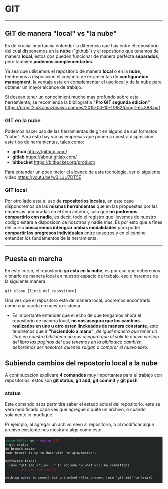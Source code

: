 # GIT

--- 

## GIT de manera "local" vs "la nube"

Es de crucial imprtancia entender la diferencia que hay entre el repositorio del cual disponemos en la **nube** ("github") y el repositorio que tenemos de manera **local**, estos dos pueden funcionar de manera perfecta **separados**, pero tambien **podemos complementarlos**.

Ya sea que utilicemos el repositorio de manera **local** o en la **nube**, tendremos a disposicion el conjunto de erramientas de **configuration managment**, la ventaja esta en complementar el uso local y de la nube para obtener un mayor alcance de trabajo.

Si desean tener un conocimient mucho mas profundo sobre esta herramienta, se recomienda la bibliografia **"Pro GIT segunda edicion"** <https://progit2.s3.amazonaws.com/es/2015-03-10-11982/progit-es.388.pdf>

### GIT en la nube

Podemos hacer uso de las herramientas de git en alguno de sus formatos "nube". Para esto hay varias empresas que ponen a nuestra disposicion este tipo de herramientas, tales como:

- **github** <https://github.com/>
- **gitlab** <https://about.gitlab.com/>
- **bitbucket** <https://bitbucket.org/product/>

Para entender un poco mejor el alcance de esta tecnologia, ver el siguiente video <https://youtu.be/w3jLJU7DT5E>

### GIT local

Por otro lado esta el uso de **repositorios locales**, en este caso dispondremos de las **mismas herramientas** que en las propuestas por las empresas nombradas en el item anterior, solo que **no podremos compartirlo con nadie**, es decir, todo el registro que llevemos de nuestro codigo estara a disposicon de nosotros y nadie mas. Es por esto que a fines del curso **buscaremos intengrar ambas modalidades** para poder **compartir los progresos individuales** entre nosotros y en el camino entender los fundamentos de la herramienta.

---

## Puesta en marcha

En este curso, el repositorio **ya esta en la nube**, es por eso que deberemos clonarlo de manera local en nuestro espacio de trabajo, eso o haremos de la siguiente manera

    git clone [linck_del_repositoro]

Una ves que el repositoro esta de manera local, podremos encontrarlo como una careta en nuestro sistema.

- Es importante entender que el echo de que tengamos ahora el repositorio de manera local, **no nos asegura que los cambios realizados en uno u otro esten linckeados de manera constante**, esto tendremos que ir **"haciendolo a mano"**, *de igual manera que tener un libro en nuestra biblioteca no nos asegura que al salir la nueva version del libro las paginas del que tenemos en la biblioteca cambien, deberemos ser nosotros quienes salgan a comprar el nuevo libro*.

## Subiendo cambios del repostorio local a la nube

A continucacion explicare **4 comandos** muy importantes para el trabajo con repositorios, estos son **git status**, **git add**, **git commit** y **git push**

### status

Este comando nsos permitira saber el estado actual del repositorio. este se vera modificado cada ves que agregue o quite un archivo, o cuando solamente lo modfique.

Pr ejemplo, al agregar un achivo nevo al repositorio, o al modificar algun archivo existente nos mostrara algo como esto:

![foo](images/git_status.png "title")




